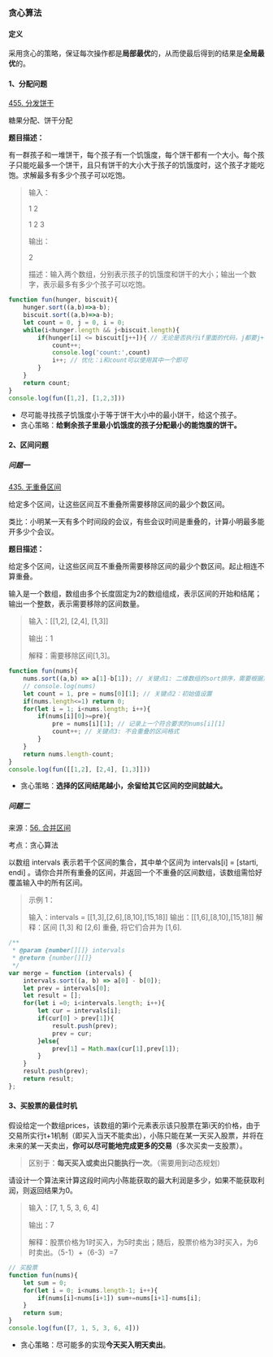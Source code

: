 ### 贪心算法

#### 定义

采用贪心的策略，保证每次操作都是**局部最优**的，从而使最后得到的结果是**全局最优**的。

#### 1、分配问题

[455. 分发饼干](https://leetcode.cn/problems/assign-cookies/)

糖果分配、饼干分配

**题目描述：**

有一群孩子和一堆饼干，每个孩子有一个饥饿度，每个饼干都有一个大小。每个孩子只能吃最多一个饼干，且只有饼干的大小大于孩子的饥饿度时，这个孩子才能吃饱。求解最多有多少个孩子可以吃饱。

> 输入：
>
> 1 2
>
> 1 2 3
>
> 输出：
>
> 2
>
> 描述：输入两个数组，分别表示孩子的饥饿度和饼干的大小；输出一个数字，表示最多有多少个孩子可以吃饱。

```javascript
function fun(hunger, biscuit){
    hunger.sort((a,b)=>a-b);
    biscuit.sort((a,b)=>a-b);
    let count = 0, j = 0, i = 0;
    while(i<hunger.length && j<biscuit.length){
        if(hunger[i] <= biscuit[j++]){ // 无论是否执行if里面的代码，j都要j+1
            count++;
            console.log('count:',count)
            i++; // 优化：i和count可以使用其中一个即可
        }
    }
    return count;
}
console.log(fun([1,2], [1,2,3]))
```

- 尽可能寻找孩子饥饿度小于等于饼干大小中的最小饼干，给这个孩子。
- 贪心策略：**给剩余孩子里最小饥饿度的孩子分配最小的能饱腹的饼干。**

#### 2、区间问题

##### 问题一

[435. 无重叠区间](https://leetcode.cn/problems/non-overlapping-intervals/)

给定多个区间，让这些区间互不重叠所需要移除区间的最少个数区间。

类比：小明某一天有多个时间段的会议，有些会议时间是重叠的，计算小明最多能开多少个会议。

**题目描述：**

给定多个区间，让这些区间互不重叠所需要移除区间的最少个数区间。起止相连不算重叠。

输入是一个数组，数组由多个长度固定为2的数组组成，表示区间的开始和结尾；输出一个整数，表示需要移除的区间数量。

> 输入：[[1,2], [2,4], [1,3]]
>
> 输出：1
>
> 解释：需要移除区间[1,3]。

```javascript
function fun(nums){
    nums.sort((a,b) => a[1]-b[1]); // 关键点1: 二维数组的sort排序，需要根据第二个元素进行排序。因为需要计算移除的最小的数组个数，所以希望结尾区间越小越好
    // console.log(nums)
    let count = 1, pre = nums[0][1]; // 关键点2：初始值设置
    if(nums.length<=1) return 0;
    for(let i = 1; i<nums.length; i++){
        if(nums[i][0]>=pre){
            pre = nums[i][1]; // 记录上一个符合要求的nums[i][1]
            count++; // 关键点3: 不会重叠的区间格式
        } 
    }
    return nums.length-count;
}
console.log(fun([[1,2], [2,4], [1,3]]))
```

- 贪心策略：**选择的区间结尾越小，余留给其它区间的空间就越大。**

##### 问题二

来源：[56. 合并区间](https://leetcode-cn.com/problems/merge-intervals/)

考点：贪心算法

以数组 intervals 表示若干个区间的集合，其中单个区间为 intervals[i] = [starti, endi] 。请你合并所有重叠的区间，并返回一个不重叠的区间数组，该数组需恰好覆盖输入中的所有区间。

> 示例 1：
>
> 输入：intervals = [[1,3],[2,6],[8,10],[15,18]]
> 输出：[[1,6],[8,10],[15,18]]
> 解释：区间 [1,3] 和 [2,6] 重叠, 将它们合并为 [1,6].

```javascript
/**
 * @param {number[][]} intervals
 * @return {number[][]}
 */
var merge = function (intervals) {
    intervals.sort((a, b) => a[0] - b[0]);
    let prev = intervals[0];
    let result = [];
    for(let i =0; i<intervals.length; i++){
        let cur = intervals[i];
        if(cur[0] > prev[1]){
            result.push(prev);
            prev = cur;
        }else{
            prev[1] = Math.max(cur[1],prev[1]);
        }
    }
    result.push(prev);
    return result;
}; 
```

#### 3、买股票的最佳时机

假设给定一个数组prices，该数组的第i个元素表示该只股票在第i天的价格，由于交易所实行t+1机制（即买入当天不能卖出），小陈只能在某一天买入股票，并将在未来的某一天卖出，**你可以尽可能地完成更多的交易**（多次买卖一支股票）。

> 区别于：**每天买入或卖出只能执行一次**。（需要用到动态规划）

请设计一个算法来计算这段时间内小陈能获取的最大利润是多少，如果不能获取利润，则返回结果为0。

> 输入：[7, 1, 5, 3, 6, 4]
>
> 输出：7
>
> 解释：股票价格为1时买入，为5时卖出；随后，股票价格为3时买入，为6时卖出。（5-1）+（6-3）=7

```javascript
// 买股票
function fun(nums){
    let sum = 0;
    for(let i = 0; i<nums.length-1; i++){
        if(nums[i]<nums[i+1]) sum+=nums[i+1]-nums[i];
    }
    return sum;
}
console.log(fun([7, 1, 5, 3, 6, 4]))
```

- 贪心策略：尽可能多的实现**今天买入明天卖出**。